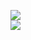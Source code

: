 [![](https://img.shields.io/badge/Made%20With-Github%20Spray-lightgrey.svg?style=for-the-badge&logo=github)](https://github.com/Annihil/github-spray#18364)  
[![](https://i.imgur.com/2DrTn0Z.gif)](https://github.com/Annihil/github-spray)